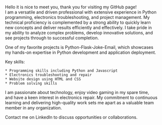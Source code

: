 Hello it is nice to meet you, thank you for visiting my GitHub page!  
I am a versatile and driven professional with extensive experience in Python programming, electronics troubleshooting, and project management.  My technical proficiency is complemented by a strong ability to quickly learn new concepts and deliver results efficiently and effectively.  I take pride in my ability to analyze complex problems, develop innovative solutions, and see projects through to successful completion.

One of my favorite projects is Python-Flask-Joke-Email, which showcases my hands-on expertise in Python development and application deployment.

Key skills:

    * Programming skills including Python and Javascript
    * Electronics troubleshooting and repair
    * Website design using HTML and CSS
    * Problem solving skills

I am passionate about technology, enjoy video gaming in my spare time, and have a keen interest in electronics repair. My commitment to continuous learning and delivering high-quality work sets me apart as a valuable team member in any organization.

Contact me on LinkedIn to discuss opportunities or collaborations.
